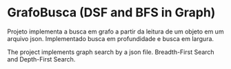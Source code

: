 GrafoBusca (DSF and BFS in Graph)
==========

Projeto implementa a busca em grafo a partir da leitura de um objeto em um arquivo json.
Implementado busca em profundidade e busca em largura.

The project implements graph search by a json file.
Breadth-First Search and Depth-First Search.
